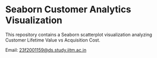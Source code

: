 # Seaborn Customer Analytics Visualization

This repository contains a Seaborn scatterplot visualization analyzing Customer Lifetime Value vs Acquisition Cost.

Email: 23f2001159@ds.study.iitm.ac.in

